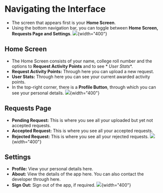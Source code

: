 # Navigating the Interface

- The screen that appears first is your **Home Screen**.
- Using the bottom navigation bar, you can toggle between **Home Screen, Requests Page and Settings**.
  ![](bottomNavBar.png){width="400"}

## Home Screen

- The Home Screen consists of your name, college roll number and the options to **Request Activity Points** and to see *
  *User Stats**.
- **Request Activity Points:** Through here you can upload a new request.
- **User Stats:** Through here you can see your current awarded activity points.
- In the top-right corner, there is a **Profile Button**, through which you can see your personal details.
  ![](home.png){width="400"}

## Requests Page

- **Pending Request:** This is where you see all your uploaded but yet not accepted requests.
- **Accepted Request:** This is where you see all your accepted requests.
- **Rejected Request:** This is where you see all your rejected requests.
  ![](reqs.png){width="400"}

## Settings

- **Profile:** View your personal details here.
- **About:** View the details of the app here. You can also contact the developer through here.
- **Sign Out:** Sign out of the app, if required.
  ![](settings.png){width="400"}